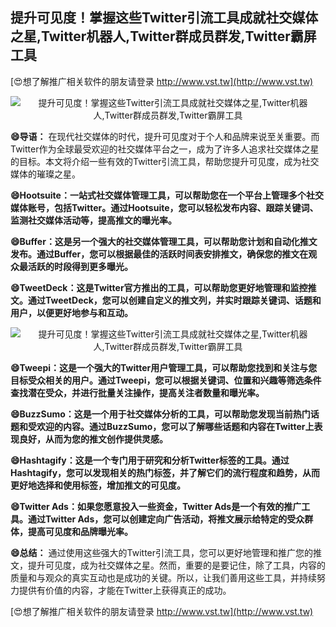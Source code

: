 ## **提升可见度！掌握这些Twitter引流工具成就社交媒体之星,Twitter机器人,Twitter群成员群发,Twitter霸屏工具**

[😍想了解推广相关软件的朋友请登录 http://www.vst.tw](http://www.vst.tw)

 <center><img src="https://vst.tw/MP4/tuiguang/png/8.png" alt="提升可见度！掌握这些Twitter引流工具成就社交媒体之星,Twitter机器人,Twitter群成员群发,Twitter霸屏工具"></center>

**😄导语：**
在现代社交媒体的时代，提升可见度对于个人和品牌来说至关重要。而Twitter作为全球最受欢迎的社交媒体平台之一，成为了许多人追求社交媒体之星的目标。本文将介绍一些有效的Twitter引流工具，帮助您提升可见度，成为社交媒体的璀璨之星。

**😄Hootsuite：一站式社交媒体管理工具，可以帮助您在一个平台上管理多个社交媒体账号，包括Twitter。通过Hootsuite，您可以轻松发布内容、跟踪关键词、监测社交媒体活动等，提高推文的曝光率。**

**😄Buffer：这是另一个强大的社交媒体管理工具，可以帮助您计划和自动化推文发布。通过Buffer，您可以根据最佳的活跃时间表安排推文，确保您的推文在观众最活跃的时段得到更多曝光。**

**😄TweetDeck：这是Twitter官方推出的工具，可以帮助您更好地管理和监控推文。通过TweetDeck，您可以创建自定义的推文列，并实时跟踪关键词、话题和用户，以便更好地参与和互动。**

 <center><img src="https://vst.tw/MP4/tuiguang/png/7.png" alt="提升可见度！掌握这些Twitter引流工具成就社交媒体之星,Twitter机器人,Twitter群成员群发,Twitter霸屏工具"></center>

**😄Tweepi：这是一个强大的Twitter用户管理工具，可以帮助您找到和关注与您目标受众相关的用户。通过Tweepi，您可以根据关键词、位置和兴趣等筛选条件查找潜在受众，并进行批量关注操作，提高关注者数量和曝光率。**

**😄BuzzSumo：这是一个用于社交媒体分析的工具，可以帮助您发现当前热门话题和受欢迎的内容。通过BuzzSumo，您可以了解哪些话题和内容在Twitter上表现良好，从而为您的推文创作提供灵感。**

**😄Hashtagify：这是一个专门用于研究和分析Twitter标签的工具。通过Hashtagify，您可以发现相关的热门标签，并了解它们的流行程度和趋势，从而更好地选择和使用标签，增加推文的可见度。**

**😄Twitter Ads：如果您愿意投入一些资金，Twitter Ads是一个有效的推广工具。通过Twitter Ads，您可以创建定向广告活动，将推文展示给特定的受众群体，提高可见度和品牌曝光率。**

**😄总结：**
通过使用这些强大的Twitter引流工具，您可以更好地管理和推广您的推文，提升可见度，成为社交媒体之星。然而，重要的是要记住，除了工具，内容的质量和与观众的真实互动也是成功的关键。所以，让我们善用这些工具，并持续努力提供有价值的内容，才能在Twitter上获得真正的成功。

[😍想了解推广相关软件的朋友请登录 http://www.vst.tw](http://www.vst.tw)



